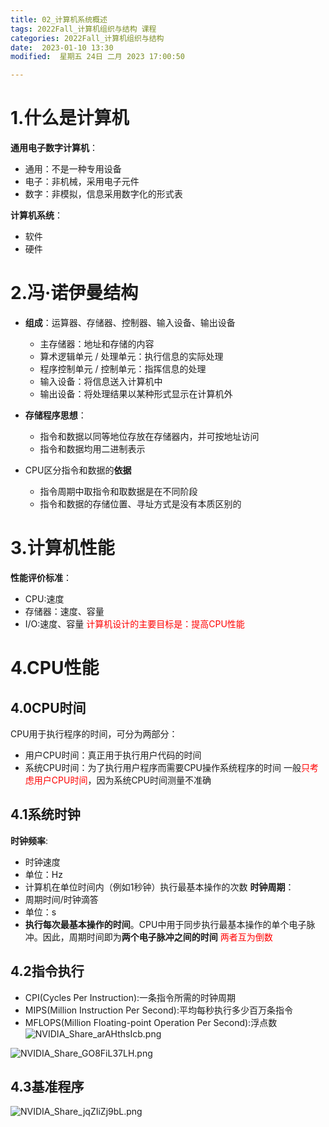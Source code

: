 ```yaml
---
title: 02_计算机系统概述
tags: 2022Fall_计算机组织与结构 课程
categories: 2022Fall_计算机组织与结构
date:  2023-01-10 13:30
modified:  星期五 24日 二月 2023 17:00:50

---
```


# 1.什么是计算机

**通用电子数字计算机**：
- 通用：不是一种专用设备
- 电子：非机械，采用电子元件
- 数字：非模拟，信息采用数字化的形式表

**计算机系统**：
- 软件
- 硬件
# 2.冯·诺伊曼结构
- **组成**：运算器、存储器、控制器、输入设备、输出设备
	- 主存储器：地址和存储的内容
	- 算术逻辑单元 / 处理单元：执行信息的实际处理
	- 程序控制单元 / 控制单元：指挥信息的处理
	- 输入设备：将信息送入计算机中
	- 输出设备：将处理结果以某种形式显示在计算机外
- **存储程序思想**：
	- 指令和数据以同等地位存放在存储器内，并可按地址访问
	- 指令和数据均用二进制表示

- CPU区分指令和数据的**依据**
	- 指令周期中取指令和取数据是在不同阶段
	- 指令和数据的存储位置、寻址方式是没有本质区别的
# 3.计算机性能
**性能评价标准**：
- CPU:速度
- 存储器：速度、容量
- I/O:速度、容量
<font color="#ff0000"><font color="#ff0000">计算机设计的主要目标是：提高CPU性能</font></font>
# 4.CPU性能
## 4.0CPU时间
CPU用于执行程序的时间，可分为两部分：
- 用户CPU时间：真正用于执行用户代码的时间
- 系统CPU时间：为了执行用户程序而需要CPU操作系统程序的时间
一般<font color="#ff0000">只考虑用户CPU时间</font>，因为系统CPU时间测量不准确
## 4.1系统时钟
**时钟频率**:
- 时钟速度
- 单位：Hz
- 计算机在单位时间内（例如1秒钟）执行最基本操作的次数
**时钟周期**：
- 周期时间/时钟滴答
- 单位：s
- **执行每次最基本操作的时间**。CPU中用于同步执行最基本操作的单个电子脉冲。因此，周期时间即为**两个电子脉冲之间的时间**
<font color="#ff0000">两者互为倒数</font>
## 4.2指令执行
- CPI(Cycles Per Instruction):一条指令所需的时钟周期
- MIPS(Million Instruction Per Second):平均每秒执行多少百万条指令
- MFLOPS(Million Floating-point Operation Per Second):浮点数
![NVIDIA_Share_arAHthsIcb.png](https://chillcharlie-img.oss-cn-hangzhou.aliyuncs.com/img/NVIDIA_Share_arAHthsIcb.png)

![NVIDIA_Share_GO8FiL37LH.png](https://chillcharlie-img.oss-cn-hangzhou.aliyuncs.com/img/NVIDIA_Share_GO8FiL37LH.png)
## 4.3基准程序
![NVIDIA_Share_jqZIiZj9bL.png](https://chillcharlie-img.oss-cn-hangzhou.aliyuncs.com/img/NVIDIA_Share_jqZIiZj9bL.png)
